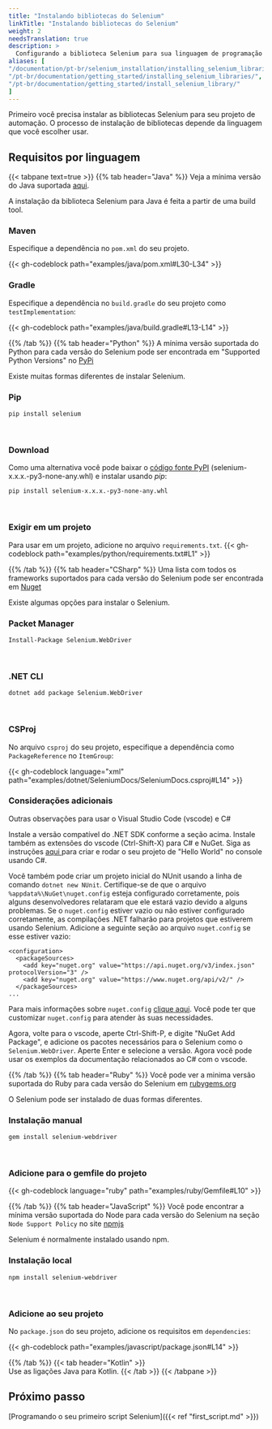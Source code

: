 ```yaml
---
title: "Instalando bibliotecas do Selenium"
linkTitle: "Instalando bibliotecas do Selenium"
weight: 2
needsTranslation: true
description: >
  Configurando a biblioteca Selenium para sua linguagem de programação favorita.
aliases: [
"/documentation/pt-br/selenium_installation/installing_selenium_libraries/",
"/pt-br/documentation/getting_started/installing_selenium_libraries/",
"/pt-br/documentation/getting_started/install_selenium_library/"
]
---
```


Primeiro você precisa instalar as bibliotecas Selenium para seu projeto de automação.
O processo de instalação de bibliotecas depende da linguagem que você escolher usar.

## Requisitos por linguagem

{{< tabpane text=true >}}
  {{% tab header="Java" %}}
Veja a mínima versão do Java suportada [aqui](https://github.com/SeleniumHQ/selenium/blob/trunk/.bazelrc#L13).

A instalação da biblioteca Selenium para Java é feita a partir de uma build tool.


### Maven
Especifique a dependência no `pom.xml` do seu projeto.

{{< gh-codeblock path="examples/java/pom.xml#L30-L34" >}}

### Gradle
Especifique a dependência no `build.gradle` do seu projeto como `testImplementation`:

{{< gh-codeblock path="examples/java/build.gradle#L13-L14" >}}

  {{% /tab %}}
  {{% tab header="Python" %}}
A mínima versão suportada do Python para cada versão do Selenium pode ser encontrada 
em "Supported Python Versions" no [PyPi](https://pypi.org/project/selenium/)

Existe muitas formas diferentes de instalar Selenium.

### Pip

```shell
pip install selenium
```
<br>

### Download

Como uma alternativa você pode baixar o [código fonte PyPI](https://pypi.org/project/selenium/#files)
(selenium-x.x.x.-py3-none-any.whl) e instalar usando _pip_:

```shell
pip install selenium-x.x.x.-py3-none-any.whl
```
<br>

### Exigir em um projeto

Para usar em um projeto, adicione no arquivo `requirements.txt`.
{{< gh-codeblock path="examples/python/requirements.txt#L1" >}}

  {{% /tab %}}
  {{% tab header="CSharp" %}}
Uma lista com todos os frameworks suportados para cada versão do Selenium
pode ser encontrada em [Nuget](https://www.nuget.org/packages/Selenium.WebDriver)

Existe algumas opções para instalar o Selenium.

### Packet Manager

```shell
Install-Package Selenium.WebDriver
```
<br>

### .NET CLI

```shell
dotnet add package Selenium.WebDriver
```
<br>

### CSProj

No arquivo `csproj` do seu projeto, especifique a dependência como `PackageReference` no `ItemGroup`:

{{< gh-codeblock language="xml" path="examples/dotnet/SeleniumDocs/SeleniumDocs.csproj#L14" >}}

### Considerações adicionais

Outras observações para usar o Visual Studio Code (vscode) e C#

Instale a versão compatível do .NET SDK conforme a seção acima.
Instale também as extensões do vscode (Ctrl-Shift-X) para C# e NuGet.
Siga as instruções [aqui ](https://docs.microsoft.com/en-us/dotnet/core/tutorials/with-visual-studio-code?pivots=dotnet-5-0)para criar e rodar o seu projeto de "Hello World" no console usando C#.

Você também pode criar um projeto inicial do NUnit usando a linha de comando `dotnet new NUnit`.
Certifique-se de que o arquivo `%appdata%\NuGet\nuget.config` esteja configurado corretamente, pois alguns desenvolvedores relataram que ele estará vazio devido a alguns problemas.
Se o `nuget.config` estiver vazio ou não estiver configurado corretamente, as compilações .NET falharão para projetos que estiverem usando Selenium.
Adicione a seguinte seção ao arquivo `nuget.config` se esse estiver vazio:

```
<configuration>
  <packageSources>
    <add key="nuget.org" value="https://api.nuget.org/v3/index.json" protocolVersion="3" />
    <add key="nuget.org" value="https://www.nuget.org/api/v2/" />   
  </packageSources>
...
```
Para mais informações sobre `nuget.config` [clique aqui](https://docs.microsoft.com/en-us/nuget/reference/nuget-config-file).
Você pode ter que customizar `nuget.config` para atender às suas necessidades.

Agora, volte para o vscode, aperte Ctrl-Shift-P, e digite "NuGet Add Package", e adicione os pacotes necessários para
o Selenium como o `Selenium.WebDriver`.
Aperte Enter e selecione a versão.
Agora você pode usar os exemplos da documentação relacionados ao C# com o vscode.

  {{% /tab %}}
  {{% tab header="Ruby" %}}
Você pode ver a minima versão suportada do Ruby para cada versão do Selenium em 
[rubygems.org](https://rubygems.org/gems/selenium-webdriver/)

O Selenium pode ser instalado de duas formas diferentes.

### Instalação manual

```shell
gem install selenium-webdriver
```
<br>

### Adicione para o gemfile do projeto

{{< gh-codeblock language="ruby" path="examples/ruby/Gemfile#L10" >}}

  {{% /tab %}}
  {{% tab header="JavaScript" %}}
Você pode encontrar a mínima versão suportada do Node para cada versão do Selenium 
na seção `Node Support Policy` no site [npmjs](https://www.npmjs.com/package/selenium-webdriver)

Selenium é normalmente instalado usando npm.

### Instalação local

```shell
npm install selenium-webdriver
```
<br>

### Adicione ao seu projeto

No `package.json` do seu projeto, adicione os requisitos em `dependencies`:

{{< gh-codeblock path="examples/javascript/package.json#L14" >}}

  {{% /tab %}}
  {{< tab header="Kotlin" >}}   
    Use as ligações Java para Kotlin.
  {{< /tab >}}
{{< /tabpane >}}

## Próximo passo
[Programando o seu primeiro script Selenium]({{< ref "first_script.md" >}})
